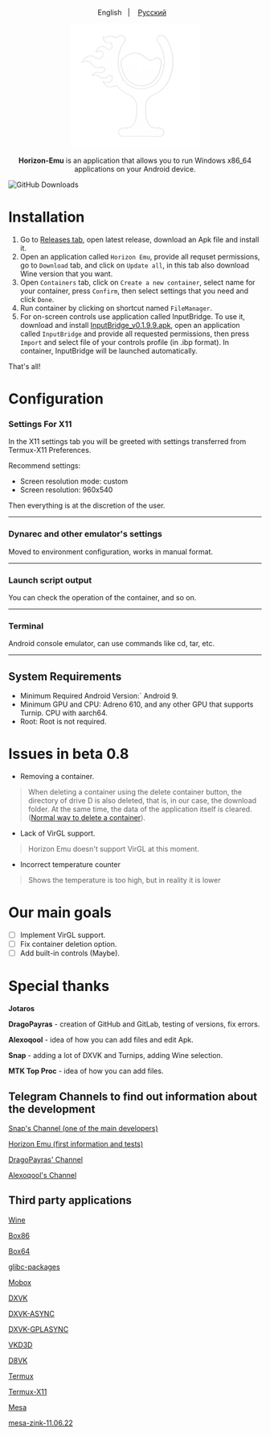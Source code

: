 <p align="center">
English
&nbsp;&nbsp;| &nbsp;&nbsp;
<a href="https://github.com/HorizonEmuTeam/Horizon-Emu/blob/main/README-RUS.md">Русский</a>
&nbsp;&nbsp;
</p>

<p align="center">
	<img src="ProjectLogo.png" width="256" height="246" />  
</p>

<p align="center">
<b>Horizon-Emu</b> is an application that allows you to run Windows x86_64 applications on your Android device.
</p>

![GitHub Downloads](https://img.shields.io/github/downloads/HorizonEmuTeam/Horizon-Emu/total?logo=github&label=Total%20Downloads)

# Installation 

1. Go to [Releases tab](https://github.com/HorizonEmuTeam/Horizon-Emu/releases/), open latest release, download an Apk file and install it.
2. Open an application called `Horizon Emu`, provide all requset permissions, go to `Download` tab, and click on `Update all`, in this tab also download Wine version that you want.
3. Open `Containers` tab, click on `Create a new container`, select name for your container, press `Confirm`, then select settings that you need and click `Done`.
4. Run container by clicking on shortcut named `FileManager`.
5. For on-screen controls use application called InputBridge. To use it, download and install [InputBridge_v0.1.9.9.apk](https://raw.githubusercontent.com/HorizonEmuTeam/Horizon-Emu/main/InputBridge_v0.1.9.9.apk), open an application called `InputBridge` and provide all requested permissions, then press `Import` and select file of your controls profile (in .ibp format).
In container, InputBridge will be launched automatically.

That's all!

# Configuration
### Settings For X11
In the X11 settings tab you will be greeted with settings transferred from Termux-X11 Preferences.

Recommend settings: 

* Screen resolution mode: custom
* Screen resolution: 960x540

Then everything is at the discretion of the user.

----

### Dynarec and other emulator's settings
Moved to environment configuration, works in manual format.

----

### Launch script output
You can check the operation of the container, and so on.

----

### Terminal
Android console emulator, can use commands like cd, tar, etc.

----

## System Requirements

* Minimum Required Android Version:` Android 9.
* Minimum GPU and CPU:
Adreno 610, and any other GPU that supports Turnip. CPU with aarch64.
* Root:
Root is not required.

# Issues in beta 0.8
* Removing a container.

>When deleting a container using the delete container button, the directory of drive D is also deleted, that is, in our case, the download folder. At the same time, the data of the application itself is cleared. ([Normal way to delete a container](https://t.me/HorizonEmuOfficial/434)).

* Lack of VirGL support.

>Horizon Emu doesn't support VirGL at this moment.

* Incorrect temperature counter

>Shows the temperature is too high, but in reality it is lower

# Our main goals

- [ ] Implement VirGL support.
- [ ] Fix container deletion option.
- [ ] Add built-in controls (Maybe).

# Special thanks 
<b>Jotaros</b>

<b>DragoPayras</b> - creation of GitHub and GitLab, testing of versions, fix errors.

<b>Alexoqool</b> - idea of ​​how you can add files and edit Apk.

<b>Snap</b> - adding a lot of DXVK and Turnips, adding Wine selection.

<b>MTK Top Proc</b> - idea of how you can add files.

## Telegram Channels to find out information about the development

[Snap's Channel (one of the main developers)](https://t.me/MoboxWinlatorExagear)

[Horizon Emu (first information and tests)](https://t.me/HorizonEmuOfficial)

[DragoPayras' Channel](https://t.me/DragOS_Channel)

[Alexoqool's Channel](https://t.me/WinlatorRus)

## Third party applications

[Wine](https://wiki.winehq.org/Licensing)

[Box86](https://github.com/ptitSeb/box86)

[Box64](https://github.com/ptitSeb/box64)

[glibc-packages](https://github.com/termux-pacman/glibc-packages)

[Mobox](https://github.com/olegos2/mobox)

[DXVK](https://github.com/doitsujin/dxvk)

[DXVK-ASYNC](https://github.com/Sporif/dxvk-async)

[DXVK-GPLASYNC](https://gitlab.com/Ph42oN/dxvk-gplasync)

[VKD3D](https://github.com/lutris/vkd3d)

[D8VK](https://github.com/AlpyneDreams/d8vk)

[Termux](https://github.com/termux/termux-app)

[Termux-X11](https://github.com/termux/termux-x11)

[Mesa](https://docs.mesa3d.org/license.html)

[mesa-zink-11.06.22](https://github.com/alexvorxx/mesa-zink-11.06.22)
